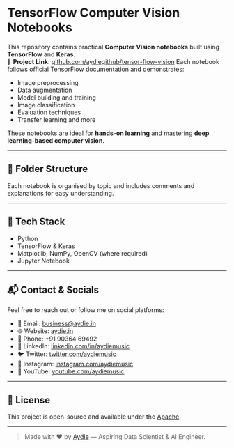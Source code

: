 # TensorFlow Computer Vision Notebooks

This repository contains practical **Computer Vision notebooks** built using **TensorFlow** and **Keras**.  
🔗 **Project Link**: [github.com/aydiegithub/tensor-flow-vision](https://github.com/aydiegithub/tensor-flow-vision)
Each notebook follows official TensorFlow documentation and demonstrates:

- Image preprocessing
- Data augmentation
- Model building and training
- Image classification
- Evaluation techniques
- Transfer learning and more

These notebooks are ideal for **hands-on learning** and mastering **deep learning-based computer vision**.

---

## 📂 Folder Structure

Each notebook is organised by topic and includes comments and explanations for easy understanding.

---

## 🚀 Tech Stack

- Python
- TensorFlow & Keras
- Matplotlib, NumPy, OpenCV (where required)
- Jupyter Notebook

---

## 📬 Contact & Socials

Feel free to reach out or follow me on social platforms:

- 📧 Email: [business@aydie.in](mailto:business@aydie.in)
- 🌐 Website: [aydie.in](https://aydie.in)
- 📱 Phone: +91 90364 69492
- 💼 LinkedIn: [linkedin.com/in/aydiemusic](https://linkedin.com/in/aydiemusic)
- 🐦 Twitter: [twitter.com/aydiemusic](https://twitter.com/aydiemusic)
- 📸 Instagram: [instagram.com/aydiemusic](https://instagram.com/aydiemusic)
- 🎵 YouTube: [youtube.com/aydiemusic](https://youtube.com/aydiemusic)

---

## 📌 License

This project is open-source and available under the [Apache](LICENSE).

---

> Made with ❤️ by [Aydie](https://aydie.in) — Aspiring Data Scientist & AI Engineer.
